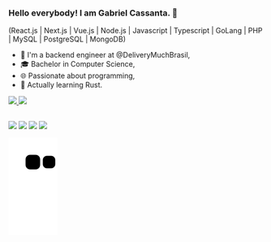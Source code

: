 ### Hello everybody! I am Gabriel Cassanta. 👋

(React.js | Next.js | Vue.js | Node.js | Javascript | Typescript | GoLang | PHP | MySQL | PostgreSQL | MongoDB)

- 🔭 I'm a backend engineer at @DeliveryMuchBrasil,
- 🎓 Bachelor in Computer Science,
- 🌐 Passionate about programming,
- 🌱 Actually learning Rust.

<div>
  <a href="www.github.com/silentz3n">
  <img height="180em" src="https://github-readme-stats.vercel.app/api?username=silentz3n&show_icons=true&theme=dracula"/>
  <img height="180em" src="https://github-readme-stats.vercel.app/api/top-langs/?username=silentz3n&layout=compact&theme=dracula"/>
</div>
  
  ##
  
  
<div>
  <a href="https://twitter.com/cassantagabriel" target="_blank"> <img src="https://img.shields.io/badge/Twitter-1DA1F2?style=for-the-badge&logo=twitter&logoColor=white" target="_blank"></a>
  <a href="https://www.instagram.com/gabrielcassanta/" target="_blank"> <img src="https://img.shields.io/badge/Instagram-E4405F?style=for-the-badge&logo=instagram&logoColor=white" target="_blank"></a>
  <a href="https://www.linkedin.com/in/gabriel-cassanta-927106175/" target="_blank"> <img src="https://img.shields.io/badge/LinkedIn-0077B5?style=for-the-badge&logo=linkedin&logoColor=white" target="_blank"></a>
   <a href="https://open.spotify.com/user/cassanta?si=0facb52a69a64cb3&nd=1" target="_blank"> <img src="https://img.shields.io/badge/Spotify-1ED760?&style=for-the-badge&logo=spotify&logoColor=white" target="_blank"></a>
  
 ![Snake animation](https://github.com/silentz3n/silentz3n/blob/output/github-contribution-grid-snake.svg)
  </div>
  
  
  
  
  
  
  
  
  

